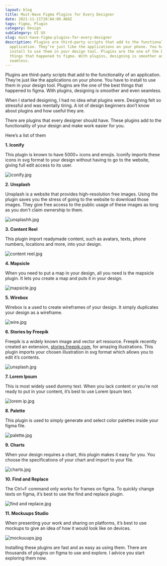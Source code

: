 ```yaml
---
layout: blog
title: Must-Have Figma Plugins for Every Designer
date: 2021-11-11T20:04:09.460Z
tags: Figma, Plugin
category: Design
subCategory: UI UX
slug: must-have-figma-plugins-for-every-designer
description: Plugins are third-party scripts that add to the functionality of an
  application. They’re just like the applications on your phone. You have to
  install to use them in your design tool. Plugins are the one of the best
  things that happened to figma. With plugins, designing is smoother and even
  seamless.
---
```

Plugins are third-party scripts that add to the functionality of an application. They’re just like the applications on your phone. You have to install to use them in your design tool. Plugins are the one of the best things that happened to figma. With plugins, designing is smoother and even seamless.

When I started designing, I had no idea what plugins were. Designing felt so stressful and was mentally tiring. A lot of design beginners don’t know about plugins and how useful they are.

There are plugins that every designer should have. These plugins add to the functionality of your design and make work easier for you.

Here’s a list of them

**1. Iconify**

This plugin is known to have 5000+ icons and emojis. Iconify imports these icons in svg format to your design without having to go to the website, giving full edit access to its user.

![iconify.jpg](https://cdn.hashnode.com/res/hashnode/image/upload/v1605295614146/y9yPUE_5Z.jpeg?auto=compress,format&format=webp)

**2. Unsplash**

Unsplash is a website that provides high-resolution free images. Using the plugin saves you the stress of going to the website to download those images. They give free access to the public usage of these images as long as you don't claim ownership to them.

![unsplashh.jpg](https://cdn.hashnode.com/res/hashnode/image/upload/v1605295639610/7b6TmrKzs.jpeg?auto=compress,format&format=webp)

**3. Content Reel**

This plugin import readymade content, such as avatars, texts, phone numbers, locations and more, into your design.

![content reel.jpg](https://cdn.hashnode.com/res/hashnode/image/upload/v1605295655412/q4zbmVrRS.jpeg?auto=compress,format&format=webp)

**4. Mapsicle**

When you need to put a map in your design, all you need is the mapsicle plugin. It lets you create a map and puts it in your design.

![mapsicle.jpg](https://cdn.hashnode.com/res/hashnode/image/upload/v1605296170918/PJQQT1JrR.jpeg?auto=compress,format&format=webp)

**5. Wirebox**

Wirebox is a used to create wireframes of your design. It simply duplicates your design as a wireframe.

![wire.jpg](https://cdn.hashnode.com/res/hashnode/image/upload/v1605296128495/O_7RxZxES.jpeg?auto=compress,format&format=webp)



**6. Stories by Freepik**

Freepik is a widely known image and vector art resource. Freepik recently created an extension, [stories.freepik.com](http://stories.freepik.com/), for amazing illustrations. This plugin imports your chosen illustration in svg format which allows you to edit it’s contents.

![unsplash.jpg](https://cdn.hashnode.com/res/hashnode/image/upload/v1605295807323/P8iOOqPar.jpeg?auto=compress,format&format=webp)

**7. Lorem Ipsum**

This is most widely used dummy text. When you lack content or you’re not ready to put in your content, it’s best to use Lorem Ipsum text.

![lorem ip.jpg](https://cdn.hashnode.com/res/hashnode/image/upload/v1605296026173/J-TqnaHAl.jpeg?auto=compress,format&format=webp)

**8. Palette**

This plugin is used to simply generate and select color palettes inside your figma file.

![palette.jpg](https://cdn.hashnode.com/res/hashnode/image/upload/v1605296042494/zzf1sd3hY.jpeg?auto=compress,format&format=webp)

**9. Charts**

When your design requires a chart, this plugin makes it easy for you. You choose the specifications of your chart and import to your file.

![charts.jpg](https://cdn.hashnode.com/res/hashnode/image/upload/v1605296061928/BCjpU_FTA.jpeg?auto=compress,format&format=webp)

**10. Find and Replace**

The Ctrl+F command only works for frames on figma. To quickly change texts on figma, it’s best to use the find and replace plugin.

![find and replace.jpg](https://cdn.hashnode.com/res/hashnode/image/upload/v1605296075772/LRNOrek74.jpeg?auto=compress,format&format=webp)

**11. Mockuups Studio**

When presenting your work and sharing on platforms, it’s best to use mockups to give an idea of how it would look like on devices.

![mockuuups.jpg](https://cdn.hashnode.com/res/hashnode/image/upload/v1605296106306/JdiyIFQHF.jpeg?auto=compress,format&format=webp)

Installing these plugins are fast and as easy as using them. There are thousands of plugins on figma to use and explore. I advice you start exploring them now.